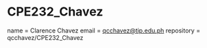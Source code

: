 # CPE232_Chavez
name = Clarence Chavez
email = qcchavez@tip.edu.ph
repository = qcchavez/CPE232_Chavez
